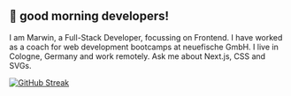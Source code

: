 ## 🐸 good morning developers!

I am Marwin, a Full-Stack Developer, focussing on Frontend. I have worked as a coach for web development bootcamps at neuefische GmbH. I live in Cologne, Germany and work remotely. Ask me about Next.js, CSS and SVGs.

[![GitHub Streak](https://streak-stats.demolab.com?user=marwinburesch&theme=dark)](https://git.io/streak-stats)
